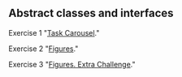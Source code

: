 ##  Abstract classes and interfaces
Exercise 1 "[Task Carousel](https://github.com/pp8a/Java_Basics_ENG/tree/main/Abstract_classes_and_interfaces/task-carousel)."

Exercise 2 "[Figures](https://github.com/pp8a/Java_Basics_ENG/tree/main/Abstract_classes_and_interfaces/figures)."

Exercise 3 "[Figures. Extra Challenge](https://github.com/pp8a/Java_Basics_ENG/tree/main/Abstract_classes_and_interfaces/figures-extra)."
